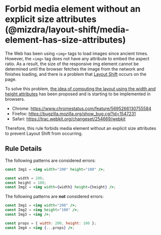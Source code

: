# Forbid media element without an explicit size attributes (@mizdra/layout-shift/media-element-has-size-attributes)

The Web has been using `<img>` tags to load images since ancient times. However, the `<img>` tag does not have any attribute to embed the aspect ratio. As a result, the size of the responsive img element cannot be determined until the browser fetches the image from the network and finishes loading, and there is a problem that [Layout Shift](https://web.dev/cls) occurs on the page.

To solve this problem, [the idea of computing the layout using the width and height attributes](https://developer.mozilla.org/en-US/docs/Web/Media/images/aspect_ratio_mapping) has been proposed and is starting to be implemented in browsers.

- Chrome: https://www.chromestatus.com/feature/5695266130755584
- Firefox: https://bugzilla.mozilla.org/show_bug.cgi?id=1547231
- Safari: https://trac.webkit.org/changeset/254669/webkit

Therefore, this rule forbids media element without an explicit size attributes to prevent Layout Shift from occurring.

## Rule Details

The following patterns are considered errors:

```jsx
const Img1 = <img width="200" height="100" />;

const width = 200;
const height = 100;
const Img2 = <img width={width} height={height} />;
```

The following patterns are **not** considered errors:

```jsx
const Img1 = <img width="200" />;
const Img2 = <img height="100" />;
const Img3 = <img />;

const props = { width: 200, height: 100 };
const Img4 = <img {...props} />;
```
